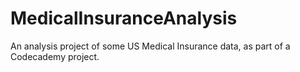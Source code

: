 # MedicalInsuranceAnalysis
An analysis project of some US Medical Insurance data, as part of a Codecademy project.

